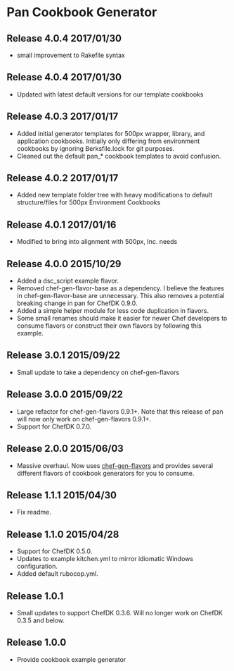 # Pan Cookbook Generator

## Release 4.0.4 2017/01/30

* small improvement to Rakefile syntax

## Release 4.0.4 2017/01/30

* Updated with latest default versions for our template cookbooks

## Release 4.0.3 2017/01/17

* Added initial generator templates for 500px wrapper, library, and application cookbooks.  Initially only differing from environment cookbooks by ignoring Berksfile.lock for git purposes.
* Cleaned out the default pan_* cookbook templates to avoid confusion.

## Release 4.0.2 2017/01/17

* Added new template folder tree with heavy modifications to default structure/files for 500px Environment Cookbooks

## Release 4.0.1 2017/01/16

* Modified to bring into alignment with 500px, Inc. needs

## Release 4.0.0 2015/10/29

* Added a dsc_script example flavor.
* Removed chef-gen-flavor-base as a dependency. I believe the features in chef-gen-flavor-base are unnecessary. This also removes a potential breaking change in pan for ChefDK 0.9.0.
* Added a simple helper module for less code duplication in flavors.
* Some small renames should make it easier for newer Chef developers to consume flavors or construct their own flavors by following this example.

## Release 3.0.1 2015/09/22

* Small update to take a dependency on chef-gen-flavors

## Release 3.0.0 2015/09/22

* Large refactor for chef-gen-flavors 0.9.1+. Note that this release of pan will now only work on chef-gen-flavors 0.9.1+.
* Support for ChefDK 0.7.0.

## Release 2.0.0 2015/06/03

* Massive overhaul. Now uses [chef-gen-flavors](https://rubygems.org/gems/chef-gen-flavors) and provides several different flavors of cookbook generators for you to consume.

## Release 1.1.1 2015/04/30

* Fix readme.

## Release 1.1.0 2015/04/28

* Support for ChefDK 0.5.0.
* Updates to example kitchen.yml to mirror idiomatic Windows configuration.
* Added default rubocop.yml.

## Release 1.0.1

* Small updates to support ChefDK 0.3.6. Will no longer work on ChefDK 0.3.5 and below.

## Release 1.0.0

* Provide cookbook example generator

